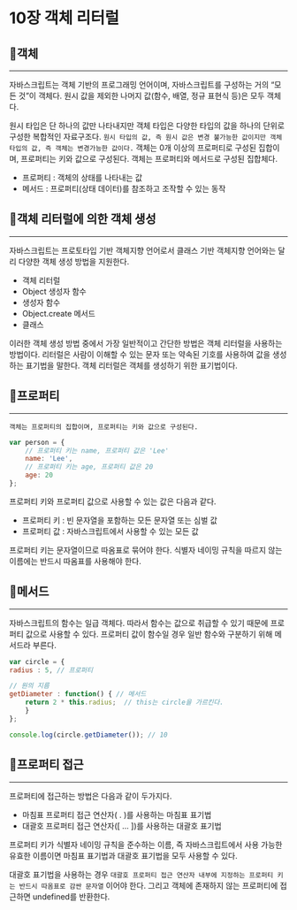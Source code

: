 
# 10장 객체 리터럴

## 🎈객체

---

자바스크립트는 객체 기반의 프로그래밍 언어이며, 자바스크립트를 구성하는 거의 “모든 것”이 객체다. 원시 값을 제외한 나머지 값(함수, 배열, 정규 표현식 등)은 모두 객체다.

원시 타입은 단 하나의 값만 나타내지만 객체 타입은 다양한 타입의 값을 하나의 단위로 구성한 복합적인 자료구조다. `원시 타입의 값, 즉 원시 값은 변경 불가능한 값이지만 객체 타입의 값, 즉 객체는 변경가능한 값이다.` 객체는 0개 이상의 프로퍼티로 구성된 집합이며, 프로퍼티는 키와 값으로 구성된다. 객체는 프로퍼티와 메서드로 구성된 집합체다.

- 프로퍼티 : 객체의 상태를 나타내는 값
- 메서드 : 프로퍼티(상태 데이터)를 참조하고 조작할 수 있는 동작

## 🎈객체 리터럴에 의한 객체 생성

---

자바스크립트는  프로토타입 기반 객체지향 언어로서 클래스 기반 객체지향 언어와는 달리 다양한 객체 생성 방법을 지원한다.

- 객체 리터럴
- Object 생성자 함수
- 생성자 함수
- Object.create 메서드
- 클래스

이러한 객체 생성 방법 중에서 가장 일반적이고 간단한 방법은 객체 리터럴을 사용하는 방법이다. 리터럴은 사람이 이해할 수 있는 문자 또는 약속된 기호를 사용하여 값을 생성하는 표기법을 말한다. 객체 리터럴은 객체를 생성하기 위한 표기법이다.

## 🎈프로퍼티

---

`객체는 프로퍼티의 집합이며, 프로퍼티는 키와 값으로 구성된다.`

```jsx
var person = {
	// 프로퍼티 키는 name, 프로퍼티 값은 'Lee'
	name: 'Lee',
	// 프로퍼티 키는 age, 프로퍼티 값은 20
	age: 20
};
```

프로퍼티 키와 프로퍼티 값으로 사용할 수 있는 값은 다음과 같다.

- 프로퍼티 키 : 빈 문자열을 포함하는 모든 문자열 또는 심벌 값
- 프로퍼티 값 : 자바스크립트에서 사용할 수 있는 모든 값

프로퍼티 키는 문자열이므로 따옴표로 묶어야 한다. 식별자 네이밍 규칙을 따르지 않는 이름에는 반드시 따옴표를 사용해야 한다.

## 🎈메서드

---

자바스크립트의 함수는 일급 객체다. 따라서 함수는 값으로 취급할 수 있기 때문에 프로퍼티 값으로 사용할 수 있다. 프로퍼티 값이 함수일 경우 일반 함수와 구분하기 위해 메서드라 부른다.

```jsx
var circle = {
radius : 5, // 프로퍼티

// 원의 지름
getDiameter : function() { // 메서드
	return 2 * this.radius;  // this는 circle을 가르킨다.
	}
};

console.log(circle.getDiameter()); // 10
```

## 🎈프로퍼티 접근

---

프로퍼티에 접근하는 방법은 다음과 같이 두가지다.

- 마침표 프로퍼티 접근 연산자( . )를 사용하는 마침표 표기법
- 대괄호 프로퍼티 접근 연산자([ … ])를 사용하는 대괄호 표기법

프로퍼티 키가 식별자 네이밍 규칙을 준수하는 이름, 즉 자바스크립트에서 사용 가능한 유효한 이름이면 마침표 표기법과 대괄호 표기법을 모두 사용할 수 있다.

대괄호 표기법을 사용하는 경우 `대괄호 프로퍼티 접근 연산자 내부에 지정하는 프로퍼티 키는 반드시 따옴표로 감싼 문자열` 이어야 한다. 그리고 객체에 존재하지 않는 프로퍼티에 접근하면 undefined를 반환한다.
